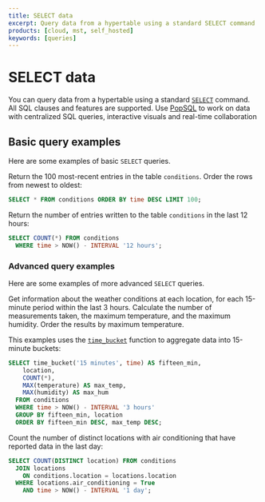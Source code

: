```yaml
---
title: SELECT data
excerpt: Query data from a hypertable using a standard SELECT command
products: [cloud, mst, self_hosted]
keywords: [queries]
---
```


# SELECT data

You can query data from a hypertable using a standard
[`SELECT`][postgres-select] command. All SQL clauses and features are supported. Use [PopSQL][popsql] to work on data with centralized SQL queries, interactive visuals and real-time collaboration

## Basic query examples

Here are some examples of basic `SELECT` queries.

Return the 100 most-recent entries in the table `conditions`. Order the rows
from newest to oldest:

```sql
SELECT * FROM conditions ORDER BY time DESC LIMIT 100;
```

Return the number of entries written to the table `conditions` in the last 12
hours:

```sql
SELECT COUNT(*) FROM conditions
  WHERE time > NOW() - INTERVAL '12 hours';
```

### Advanced query examples

Here are some examples of more advanced `SELECT` queries.

Get information about the weather conditions at each location, for each
15-minute period within the last 3&nbsp;hours. Calculate the number of
measurements taken, the maximum temperature, and the maximum humidity. Order the
results by maximum temperature.

This examples uses the [`time_bucket`][time_bucket] function to aggregate data
into 15-minute buckets:

```sql
SELECT time_bucket('15 minutes', time) AS fifteen_min,
    location,
    COUNT(*),
    MAX(temperature) AS max_temp,
    MAX(humidity) AS max_hum
  FROM conditions
  WHERE time > NOW() - INTERVAL '3 hours'
  GROUP BY fifteen_min, location
  ORDER BY fifteen_min DESC, max_temp DESC;
```

Count the number of distinct locations with air conditioning that have reported
data in the last day:

```sql
SELECT COUNT(DISTINCT location) FROM conditions
  JOIN locations
    ON conditions.location = locations.location
  WHERE locations.air_conditioning = True
    AND time > NOW() - INTERVAL '1 day';
```

[postgres-select]: https://www.postgresql.org/docs/current/static/sql-select.html
[time_bucket]: /use-timescale/:currentVersion:/time-buckets/
[popsql]: /getting-started/:currentVersion:/run-queries-from-console/#data-mode
